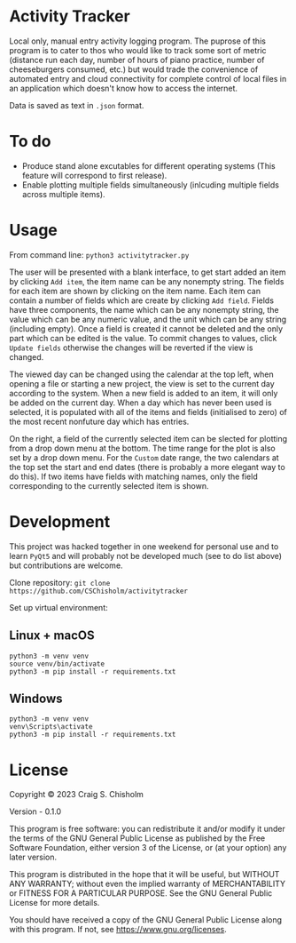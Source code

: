 # Activity Tracker

Local only, manual entry activity logging program. The puprose of this program is to cater to thos who would like to track some sort of metric (distance run each day, number of hours of piano practice, number of cheeseburgers consumed, etc.) but would trade the convenience of automated entry and cloud connectivity for complete control of local files in an application which doesn't know how to access the internet.

Data is saved as text in `.json` format.

# To do
* Produce stand alone excutables for different operating systems (This feature will correspond to first release).
* Enable plotting multiple fields simultaneously (inlcuding multiple fields across multiple items).

# Usage

From command line: `python3 activitytracker.py`

The user will be presented with a blank interface, to get start added an item by clicking `Add item`, the item name can be any nonempty string. The fields for each item are shown by clicking on the item name. Each item can contain a number of fields which are create by clicking `Add field`. Fields have three components, the name which can be any nonempty string, the value which can be any numeric value, and the unit which can be any string (including empty). Once a field is created it cannot be deleted and the only part which can be edited is the value. To commit changes to values, click `Update fields` otherwise the changes will be reverted if the view is changed.

The viewed day can be changed using the calendar at the top left, when opening a file or starting a new project, the view is set to the current day according to the system. When a new field is added to an item, it will only be added on the current day. When a day which has never been used is selected, it is populated with all of the items and fields (initialised to zero) of the most recent nonfuture day which has entries.

On the right, a field of the currently selected item can be slected for plotting from a drop down menu at the bottom. The time range for the plot is also set by a drop down menu. For the `Custom` date range, the two calendars at the top set the start and end dates (there is probably a more elegant way to do this). If two items have fields with matching names, only the field corresponding to the currently selected item is shown.

# Development
This project was hacked together in one weekend for personal use and to learn `PyQt5` and will probably not be developed much (see to do list above) but contributions are welcome.

Clone repository:
`git clone https://github.com/CSChisholm/activitytracker`

Set up virtual environment:

## Linux + macOS
```
python3 -m venv venv
source venv/bin/activate
python3 -m pip install -r requirements.txt
```

## Windows
```
python3 -m venv venv
venv\Scripts\activate
python3 -m pip install -r requirements.txt
```

# License

Copyright © 2023 Craig S. Chisholm

Version - 0.1.0

This program is free software: you can redistribute it and/or modify it under the terms of the GNU General Public License as published by the Free Software Foundation, either version 3 of the License, or (at your option) any later version.

This program is distributed in the hope that it will be useful, but WITHOUT ANY WARRANTY; without even the implied warranty of MERCHANTABILITY or FITNESS FOR A PARTICULAR PURPOSE.  See the GNU General Public License for more details.

You should have received a copy of the GNU General Public License along with this program.  If not, see <a href="https://www.gnu.org/licenses/">https://www.gnu.org/licenses</a>.
